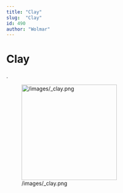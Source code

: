 ```yaml
---
title: "Clay"
slug:  "Clay"
id: 490
author: "Wolmar"
---
```


# Clay

.

<figure>
<img src="/images/_clay.png" title="/images/_clay.png" width="250"
alt="/images/_clay.png" />
<figcaption aria-hidden="true">/images/_clay.png</figcaption>
</figure>
